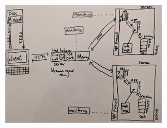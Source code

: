 <img src="https://raw.githubusercontent.com/mlaizure/holberton-system_engineering-devops/master/0x09-web_infrastructure_design/raw_images/2-secured_and_monitored_web_infrastructure.jpg">
